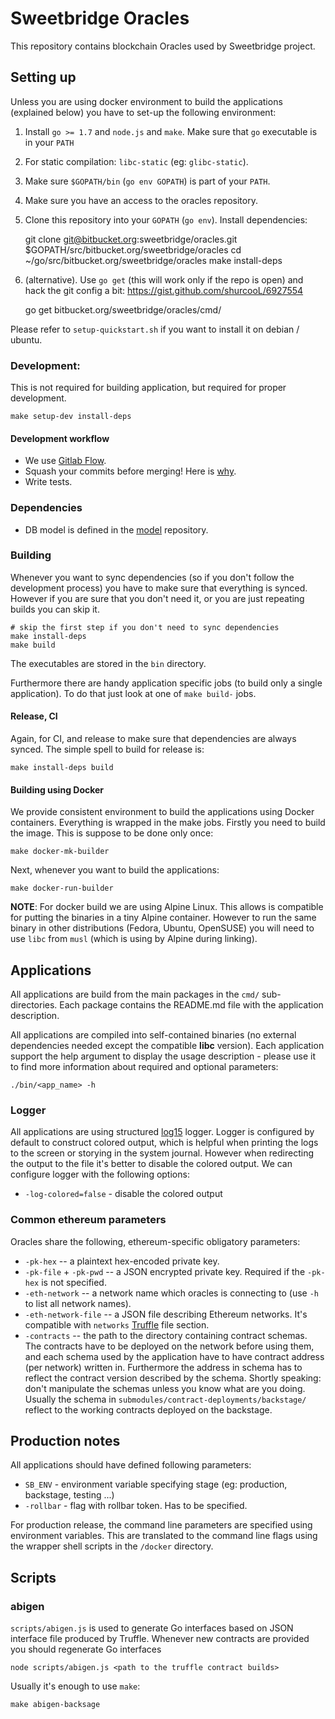 # Sweetbridge Oracles

This repository contains blockchain Oracles used by Sweetbridge project.

## Setting up

Unless you are using docker environment to build the applications (explained below) you have to set-up the following environment:

1. Install `go >= 1.7` and `node.js` and `make`. Make sure that `go` executable is in your `PATH`
1. For static compilation: `libc-static` (eg: `glibc-static`).
1. Make sure `$GOPATH/bin` (`go env GOPATH`) is part of your `PATH`.
1. Make sure you have an access to the oracles repository.
1. Clone this repository into your `GOPATH` (`go env`). Install dependencies:

	git clone git@bitbucket.org:sweetbridge/oracles.git $GOPATH/src/bitbucket.org/sweetbridge/oracles
	cd ~/go/src/bitbucket.org/sweetbridge/oracles
	make install-deps

1. (alternative). Use `go get` (this will work only if the repo is open) and hack the git config a bit: https://gist.github.com/shurcooL/6927554

    go get bitbucket.org/sweetbridge/oracles/cmd/<oracle-name>

Please refer to `setup-quickstart.sh` if you want to install it on debian / ubuntu.

### Development:
This is not required for building application, but required for proper development.

	make setup-dev install-deps

#### Development workflow

+ We use [Gitlab Flow](https://docs.gitlab.com/ce/workflow/gitlab_flow.html).
+ Squash your commits before merging! Here is [why](https://softwareengineering.stackexchange.com/questions/263164/why-squash-git-commits-for-pull-requests).
+ Write tests.

### Dependencies

+ DB model is defined in the [model](https://bitbucket.org/sweetbridge/model) repository.


### Building

Whenever you want to sync dependencies (so if you don't follow the development process) you have to make sure that everything is synced. However if you are sure that you don't need it, or you are just repeating builds you can skip it.

	# skip the first step if you don't need to sync dependencies
	make install-deps
	make build

The executables are stored in the `bin` directory.

Furthermore there are handy application specific jobs (to build only a single application). To do that just look at one of `make build-` jobs.

#### Release, CI

Again, for CI, and release to make sure that dependencies are always synced. The simple spell to build for release is:

	make install-deps build


#### Building using Docker

We provide consistent environment to build the applications using Docker containers.
Everything is wrapped in the make jobs.
Firstly you need to build the image. This is suppose to be done only once:

	make docker-mk-builder

Next, whenever you want to build the applications:

	make docker-run-builder

**NOTE**: For docker build we are using Alpine Linux. This allows is compatible for putting the binaries in a tiny Alpine container. However to run the same binary in other distributions (Fedora, Ubuntu, OpenSUSE) you will need to use `libc` from `musl` (which is using by Alpine during linking).



## Applications

All applications are build from the main packages in the `cmd/` sub-directories. Each package contains the README.md file with the application description.

All applications are compiled into self-contained binaries (no external dependencies needed except the compatible **libc** version). Each application support the help argument to display the usage description - please use it to find more information about required and optional parameters:

	./bin/<app_name> -h


### Logger

All applications are using structured [log15](https://github.com/robert-zaremba/log15) logger.
Logger is configured by default to construct colored output, which is helpful when printing the logs to the screen or storying in the system journal. However when redirecting the output to the file it's better to disable the colored output. We can configure logger with the following options:

+ `-log-colored=false` - disable the colored output

### Common ethereum parameters

Oracles share the following, ethereum-specific obligatory parameters:

* `-pk-hex` -- a plaintext hex-encoded private key.
* `-pk-file` + `-pk-pwd` -- a JSON encrypted private key. Required if the `-pk-hex` is not specified.
* `-eth-network` -- a network name which oracles is connecting to (use `-h` to list all network names).
* `-eth-network-file` -- a JSON file describing Ethereum networks. It's compatible with `networks` [Truffle](http://truffleframework.com/docs/advanced/configuration) file section.
* `-contracts` -- the path to the directory containing contract schemas. The contracts have to be deployed on the network before using them, and each schema used by the application have to have contract address (per network) written in. Furthermore the address in schema has to reflect the contract version described by the schema. Shortly speaking: don't manipulate the schemas unless you know what are you doing. Usually the schema in `submodules/contract-deployments/backstage/` reflect to the working contracts deployed on the backstage.


## Production notes

All applications should have defined following parameters:

+ `SB_ENV` - environment variable specifying stage (eg: production, backstage, testing ...)
+ `-rollbar` - flag with rollbar token. Has to be specified.

For production release, the command line parameters are specified using environment variables. This are translated to the command line flags using the wrapper shell scripts in the `/docker` directory.


## Scripts

### abigen

`scripts/abigen.js` is used to generate Go interfaces based on JSON interface file produced by Truffle. Whenever new contracts are provided you should regenerate Go interfaces

    node scripts/abigen.js <path to the truffle contract builds>

Usually it's enough to use `make`:

    make abigen-backsage
